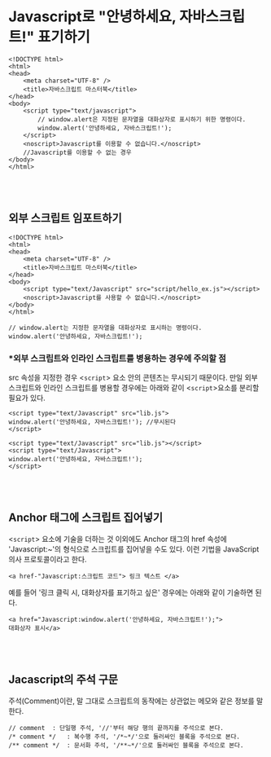 
# Javascript로 "안녕하세요, 자바스크립트!" 표기하기
~~~
<!DOCTYPE html>
<html>
<head>
	<meta charset="UTF-8" />
	<title>자바스크립트 마스터북</title>
</head>
<body>
	<script type="text/javascript">
		// window.alert은 지정된 문자열을 대화상자로 표시하기 위한 명령이다.
		window.alert('안녕하세요, 자바스크립트!');
	</script>
	<noscript>Javascript를 이용할 수 없습니다.</noscript>
	//Javascript를 이용할 수 없는 경우
</body>
</html>
~~~
<br/><br/>
## 외부 스크립트 임포트하기

~~~
<!DOCTYPE html>
<html>
<head>
	<meta charset="UTF-8" />
	<title>자바스크립트 마스터북</title>
</head>
<body>
	<script type="text/Javascript" src="script/hello_ex.js"></script>
	<noscript>Javascript를 사용할 수 없습니다.</noscript>
</body>
</html>
~~~

~~~
// window.alert는 지정한 문자열을 대화상자로 표시하는 명령이다.
window.alert('안녕하세요, 자바스크립트!');
~~~


### *외부 스크립트와 인라인 스크립트를 병용하는 경우에 주의할 점
src 속성을 지정한 경우 <`script`> 요소 안의 콘텐츠는 무시되기 때문이다. 만일 외부 스크립트와 인라인 스크립트를 병용할 경우에는 아래와 같이 <`script`>요소를 분리할 필요가 있다.

~~~
<script type="text/Javascript" src="lib.js">
window.alert('안녕하세요, 자바스크립트!'); //무시된다
</script>
~~~

~~~
<script type="text/Javascript" src="lib.js"></script>
<script type="text/Javascript">
window.alert('안녕하세요, 자바스크립트!');
</script>
~~~

<br/><br/>
## Anchor 태그에 스크립트 집어넣기
<`script`> 요소에 기술을 더하는 것 이외에도 Anchor 태그의 href 속성에 'Javascript:~'의 형식으로 스크립트를 집어넣을 수도 있다. 이런 기법을 JavaScript 의사 프로토콜이라고 한다.

~~~
<a href-"Javascript:스크립트 코드"> 링크 텍스트 </a>
~~~

예를 들어 '링크 클릭 시, 대화상자를 표기하고 싶은' 경우에는 아래와 같이 기술하면 된다.

~~~
<a href="Javascript:window.alert('안녕하세요, 자바스크립트!');">
대화상자 표시</a>
~~~

<br/><br/>
## Jacascript의 주석 구문
주석(Comment)이란, 말 그대로 스크립트의 동작에는 상관없는 메모와 같은 정보를 말한다.

~~~
// comment	: 단일행 주석, '//'부터 해당 행의 끝까지를 주석으로 본다.
/* comment */ 	: 복수행 주석, '/*~*/'으로 둘러싸인 블록을 주석으로 본다.
/** comment */ 	: 문서화 주석, '/**~*/'으로 둘러싸인 블록을 주석으로 본다.
~~~
